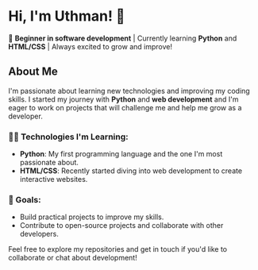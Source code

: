 # Hi, I'm Uthman! 👋

🌱 **Beginner in software development** | Currently learning **Python** and **HTML/CSS** | Always excited to grow and improve! 

## About Me

I'm passionate about learning new technologies and improving my coding skills. I started my journey with **Python** and **web development** and I'm eager to work on projects that will challenge me and help me grow as a developer.

### 🧑‍💻 Technologies I'm Learning:
- **Python**: My first programming language and the one I'm most passionate about.
- **HTML/CSS**: Recently started diving into web development to create interactive websites.

### 🚀 Goals:
- Build practical projects to improve my skills.
- Contribute to open-source projects and collaborate with other developers.

Feel free to explore my repositories and get in touch if you'd like to collaborate or chat about development!
